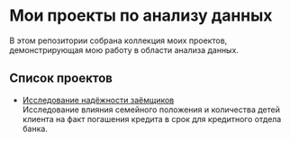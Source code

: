 # Мои проекты по анализу данных

В этом репозитории собрана коллекция моих проектов, демонстрирующая мою работу в области анализа данных.

## Список проектов

* [Исследование надёжности заёмщиков](https://github.com/bestorlov1992/Projects/blob/main/projects/%D0%98%D1%81%D1%81%D0%BB%D0%B5%D0%B4%D0%BE%D0%B2%D0%B0%D0%BD%D0%B8%D0%B5%20%D0%BD%D0%B0%D0%B4%D1%91%D0%B6%D0%BD%D0%BE%D1%81%D1%82%D0%B8%20%D0%B7%D0%B0%D1%91%D0%BC%D1%89%D0%B8%D0%BA%D0%BE%D0%B2/README.md)  
Исследование влияния семейного положения и количества детей клиента на факт погашения кредита в срок для кредитного отдела банка.  
